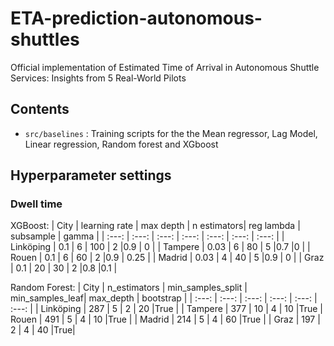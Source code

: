 # ETA-prediction-autonomous-shuttles

Official implementation of Estimated Time of Arrival in Autonomous Shuttle Services: Insights from 5 Real-World Pilots

## Contents

* `src/baselines` : Training scripts for the the Mean regressor, Lag Model, Linear regression, Random forest and XGboost


## Hyperparameter settings 

### Dwell time 

XGBoost: 
| City | learning rate    | max depth    |  n estimators| reg lambda | subsample  | gamma |
| :---:   | :---:           | :---: |        :---: |       :---: |      :---: |  :---: |
| Linköping |   0.1   | 6   | 100  | 2  |0.9 | 0 |
| Tampere  |   0.03   | 6   | 80  | 5  |0.7 |0 |
| Rouen |   0.1   | 6   | 60  | 2  |0.9 |  0.25 |
| Madrid |   0.03   | 4   | 40  | 5  |0.9 |  0 |
| Graz |   0.1   | 20  | 30  | 2  |0.8 |0.1 |


Random Forest: 
| City | n_estimators    | min_samples_split    |  min_samples_leaf| max_depth | bootstrap  |
| :---:   | :---:           | :---: |        :---: |       :---: |      :---: | 
| Linköping |   287  | 5   | 2  | 20  |True |
| Tampere  |   377   | 10  |  4  | 10 |True 
| Rouen |   491  | 5   | 4  | 10  |True |
| Madrid |   214   |  5   | 4  | 60  |True |
| Graz |   197   | 2  | 4  | 40  |True|

